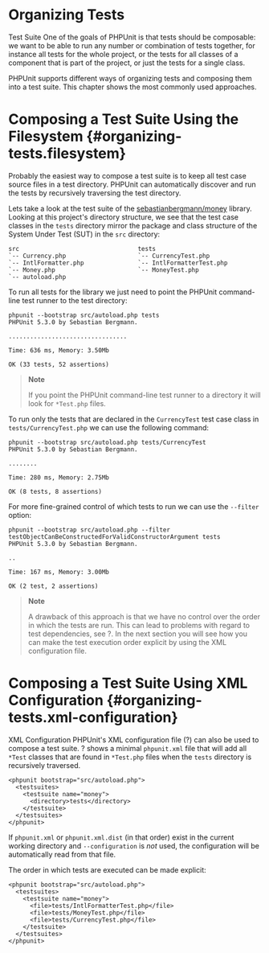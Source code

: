 Organizing Tests
================

Test Suite One of the goals of PHPUnit is that tests should be
composable: we want to be able to run any number or combination of tests
together, for instance all tests for the whole project, or the tests for
all classes of a component that is part of the project, or just the
tests for a single class.

PHPUnit supports different ways of organizing tests and composing them
into a test suite. This chapter shows the most commonly used approaches.

Composing a Test Suite Using the Filesystem {#organizing-tests.filesystem}
===========================================

Probably the easiest way to compose a test suite is to keep all test
case source files in a test directory. PHPUnit can automatically
discover and run the tests by recursively traversing the test directory.

Lets take a look at the test suite of the
[sebastianbergmann/money](http://github.com/sebastianbergmann/money/)
library. Looking at this project's directory structure, we see that the
test case classes in the `tests` directory mirror the package and class
structure of the System Under Test (SUT) in the `src` directory:

    src                                 tests
    `-- Currency.php                    `-- CurrencyTest.php
    `-- IntlFormatter.php               `-- IntlFormatterTest.php
    `-- Money.php                       `-- MoneyTest.php
    `-- autoload.php

To run all tests for the library we just need to point the PHPUnit
command-line test runner to the test directory:

    phpunit --bootstrap src/autoload.php tests
    PHPUnit 5.3.0 by Sebastian Bergmann.

    .................................

    Time: 636 ms, Memory: 3.50Mb

    OK (33 tests, 52 assertions)

> **Note**
>
> If you point the PHPUnit command-line test runner to a directory it
> will look for `*Test.php` files.

To run only the tests that are declared in the `CurrencyTest` test case
class in `tests/CurrencyTest.php` we can use the following command:

    phpunit --bootstrap src/autoload.php tests/CurrencyTest
    PHPUnit 5.3.0 by Sebastian Bergmann.

    ........

    Time: 280 ms, Memory: 2.75Mb

    OK (8 tests, 8 assertions)

For more fine-grained control of which tests to run we can use the
`--filter` option:

    phpunit --bootstrap src/autoload.php --filter testObjectCanBeConstructedForValidConstructorArgument tests
    PHPUnit 5.3.0 by Sebastian Bergmann.

    ..

    Time: 167 ms, Memory: 3.00Mb

    OK (2 test, 2 assertions)

> **Note**
>
> A drawback of this approach is that we have no control over the order
> in which the tests are run. This can lead to problems with regard to
> test dependencies, see ?. In the next section you will see how you can
> make the test execution order explicit by using the XML configuration
> file.

Composing a Test Suite Using XML Configuration {#organizing-tests.xml-configuration}
==============================================

XML Configuration
PHPUnit's XML configuration file (?) can also be used to compose a test
suite. ? shows a minimal `phpunit.xml` file that will add all `*Test`
classes that are found in `*Test.php` files when the `tests` directory
is recursively traversed.

    <phpunit bootstrap="src/autoload.php">
      <testsuites>
        <testsuite name="money">
          <directory>tests</directory>
        </testsuite>
      </testsuites>
    </phpunit>

If `phpunit.xml` or `phpunit.xml.dist` (in that order) exist in the
current working directory and `--configuration` is *not* used, the
configuration will be automatically read from that file.

The order in which tests are executed can be made explicit:

    <phpunit bootstrap="src/autoload.php">
      <testsuites>
        <testsuite name="money">
          <file>tests/IntlFormatterTest.php</file>
          <file>tests/MoneyTest.php</file>
          <file>tests/CurrencyTest.php</file>
        </testsuite>
      </testsuites>
    </phpunit>
